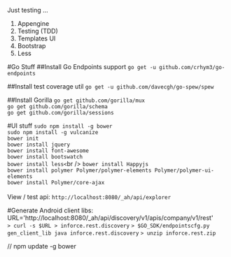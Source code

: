 Just testing ...

1. Appengine
2. Testing (TDD)
3. Templates UI
4. Bootstrap
5. Less

#Go Stuff
##Install Go Endpoints support
`go get -u github.com/crhym3/go-endpoints`

##Install test coverage util
`go get -u github.com/davecgh/go-spew/spew`

##Install Gorilla
`go get github.com/gorilla/mux`<br />
`go get github.com/gorilla/schema`<br />
`go get github.com/gorilla/sessions`<br />

#UI stuff
`sudo npm install -g bower`<br />
`sudo npm install -g vulcanize`<br />
`bower init`<br />
`bower install jquery`<br />
`bower install font-awesome`<br />
`bower install bootswatch`<br />
`bower install less<`br />
`bower install Happyjs`<br />
`bower install polymer Polymer/polymer-elements Polymer/polymer-ui-elements`<br />
`bower install Polymer/core-ajax`<br />
<br />
View / test api: `http://localhost:8080/_ah/api/explorer`<br />

#Generate Android client libs:
URL='http://localhost:8080/_ah/api/discovery/v1/apis/company/v1/rest'<br />
`> curl -s $URL > inforce.rest.discovery`
`> $GO_SDK/endpointscfg.py gen_client_lib java inforce.rest.discovery`
`> unzip inforce.rest.zip`

// npm update -g bower
